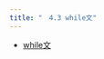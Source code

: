```yaml
---
title: "　4.3 while文"
---
```


* [while文](https://docs.python.org/ja/3/reference/compound_stmts.html#the-while-statement)